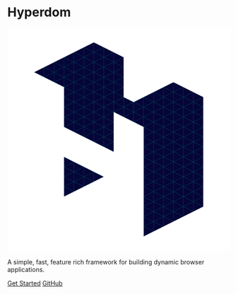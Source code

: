 # Hyperdom

![logo](hyperdom-isometric-raster.png ':size=120')

A simple, fast, feature rich framework for building dynamic browser applications.

[Get Started](getting-started)
[GitHub](https://github.com/featurist/hyperdom)

